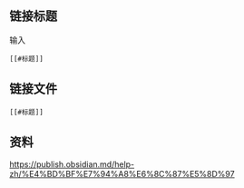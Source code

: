 ## 链接标题
输入
```
[[#标题]]
```

## 链接文件
```
[[#标题]]
```
## 资料
https://publish.obsidian.md/help-zh/%E4%BD%BF%E7%94%A8%E6%8C%87%E5%8D%97